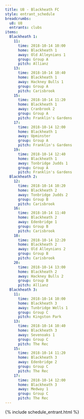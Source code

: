 ```yaml
---
title: U8 - Blackheath FC
style: entrant_schedule
breadcrumbs:
  u8: U8
  entrants: clubs
items:
  Blackheath 1:
    11:
      time: 2018-10-14 10:00
      home: Blackheath 1
      away: Old Alleynians 1
      group: Group A
      pitch: Allianz
    13:
      time: 2018-10-14 10:40
      home: Blackheath 1
      away: Hackney Bulls 1
      group: Group A
      pitch: Carisbrook
    15:
      time: 2018-10-14 11:20
      home: Blackheath 1
      away: Cranbrook 2
      group: Group A
      pitch: Franklin's Gardens
    17:
      time: 2018-10-14 12:00
      home: Blackheath 1
      away: Upminster
      group: Group A
      pitch: Franklin's Gardens
    19:
      time: 2018-10-14 12:40
      home: Blackheath 1
      away: Tonbridge Judds 1
      group: Group A
      pitch: Franklin's Gardens
  Blackheath 2:
    12:
      time: 2018-10-14 10:20
      home: Blackheath 2
      away: Tonbridge Judds 2
      group: Group B
      pitch: Carisbrook
    16:
      time: 2018-10-14 11:40
      home: Blackheath 2
      away: Edenbridge 1
      group: Group B
      pitch: Carisbrook
    18:
      time: 2018-10-14 12:20
      home: Blackheath 2
      away: Old Alleynians 2
      group: Group B
      pitch: Carisbrook
    20:
      time: 2018-10-14 13:00
      home: Blackheath 2
      away: Hackney Bulls 2
      group: Group B
      pitch: Allianz
  Blackheath 3:
    11:
      time: 2018-10-14 10:00
      home: Blackheath 3
      away: Tunbridge Wells 1
      group: Group C
      pitch: Kingston Park
    13:
      time: 2018-10-14 10:40
      home: Blackheath 3
      away: Sevenoaks 1
      group: Group C
      pitch: The Rec
    15:
      time: 2018-10-14 11:20
      home: Blackheath 3
      away: Edenbridge 2
      group: Group C
      pitch: The Rec
    17:
      time: 2018-10-14 12:00
      home: Blackheath 3
      away: Medway 1
      group: Group C
      pitch: The Rec
---
```


{% include schedule_entrant.html %}
